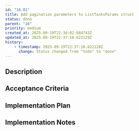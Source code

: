 ```yaml
---
id: "16.01"
title: Add pagination parameters to ListTasksParams struct
status: done
parent: "16"
priority: medium
created_at: 2025-09-19T22:34:02.684743Z
updated_at: 2025-09-19T22:37:18.622129Z
history:
    - timestamp: 2025-09-19T22:37:18.622128Z
      change: Status changed from "todo" to "done"
---
```

## Description



## Acceptance Criteria
<!-- AC:BEGIN -->


<!-- AC:END -->

## Implementation Plan



## Implementation Notes


